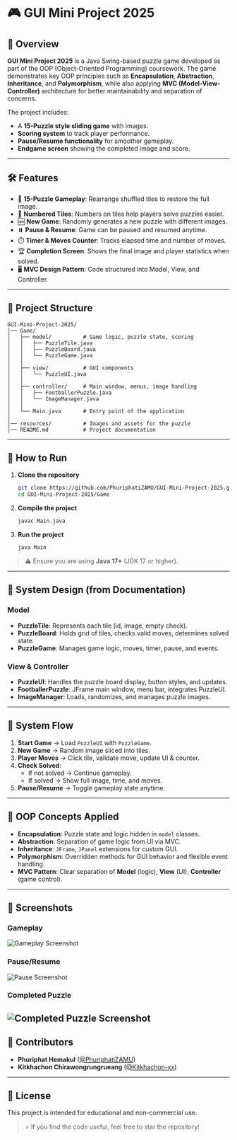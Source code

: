 # 🎮 GUI Mini Project 2025

## 📌 Overview
**GUI Mini Project 2025** is a Java Swing-based puzzle game developed as part of the OOP (Object-Oriented Programming) coursework. The game demonstrates key OOP principles such as **Encapsulation**, **Abstraction**, **Inheritance**, and **Polymorphism**, while also applying **MVC (Model-View-Controller)** architecture for better maintainability and separation of concerns.

The project includes:
- A **15-Puzzle style sliding game** with images.
- **Scoring system** to track player performance.
- **Pause/Resume functionality** for smoother gameplay.
- **Endgame screen** showing the completed image and score.

---

## 🛠️ Features
- 🎲 **15-Puzzle Gameplay**: Rearrange shuffled tiles to restore the full image.
- 🔢 **Numbered Tiles**: Numbers on tiles help players solve puzzles easier.
- 🆕 **New Game**: Randomly generates a new puzzle with different images.
- ⏸️ **Pause & Resume**: Game can be paused and resumed anytime.
- ⏱️ **Timer & Moves Counter**: Tracks elapsed time and number of moves.
- 🏆 **Completion Screen**: Shows the final image and player statistics when solved.
- 🖥️ **MVC Design Pattern**: Code structured into Model, View, and Controller.

---

## 📂 Project Structure
```
GUI-Mini-Project-2025/
│── Game/
│   ├── model/          # Game logic, puzzle state, scoring
│   │   ├── PuzzleTile.java
│   │   ├── PuzzleBoard.java
│   │   └── PuzzleGame.java
│   │
│   ├── view/           # GUI components
│   │   └── PuzzleUI.java
│   │
│   ├── controller/     # Main window, menus, image handling
│   │   ├── FootballerPuzzle.java
│   │   └── ImageManager.java
│   │
│   └── Main.java       # Entry point of the application
│
│── resources/          # Images and assets for the puzzle
│── README.md           # Project documentation
```

---

## 🚀 How to Run
1. **Clone the repository**
   ```bash
   git clone https://github.com/PhuriphatiZAMU/GUI-Mini-Project-2025.git
   cd GUI-Mini-Project-2025/Game
   ```

2. **Compile the project**
   ```bash
   javac Main.java
   ```

3. **Run the project**
   ```bash
   java Main
   ```

> ⚠️ Ensure you are using **Java 17+** (JDK 17 or higher).

---

## 🎯 System Design (from Documentation)
### **Model**
- **PuzzleTile**: Represents each tile (id, image, empty check).
- **PuzzleBoard**: Holds grid of tiles, checks valid moves, determines solved state.
- **PuzzleGame**: Manages game logic, moves, timer, pause, and events.

### **View & Controller**
- **PuzzleUI**: Handles the puzzle board display, button styles, and updates.
- **FootballerPuzzle**: JFrame main window, menu bar, integrates PuzzleUI.
- **ImageManager**: Loads, randomizes, and manages puzzle images.

---

## 🔄 System Flow
1. **Start Game** → Load `PuzzleUI` with `PuzzleGame`.
2. **New Game** → Random image sliced into tiles.
3. **Player Moves** → Click tile, validate move, update UI & counter.
4. **Check Solved**:
   - If not solved → Continue gameplay.
   - If solved → Show full image, time, and moves.
5. **Pause/Resume** → Toggle gameplay state anytime.

---

## 🎯 OOP Concepts Applied
- **Encapsulation**: Puzzle state and logic hidden in `model` classes.
- **Abstraction**: Separation of game logic from UI via MVC.
- **Inheritance**: `JFrame`, `JPanel` extensions for custom GUI.
- **Polymorphism**: Overridden methods for GUI behavior and flexible event handling.
- **MVC Pattern**: Clear separation of **Model** (logic), **View** (UI), **Controller** (game control).

---

## 📸 Screenshots


### Gameplay
![Gameplay Screenshot](Gameplay/GamePlay.gif)


### Pause/Resume
![Pause Screenshot](Gameplay/Puase.png)


### Completed Puzzle
![Completed Puzzle Screenshot](Gameplay/Complete.png)
---

## 👥 Contributors
- **Phuriphat Hemakul** ([@PhuriphatiZAMU](https://github.com/PhuriphatiZAMU))
- **Kitkhachon Chirawongrungrueang** ([@Kitkhachon-xx](https://github.com/Kitkhachon-xx))

---

## 📜 License

This project is intended for educational and non-commercial use.

> ⭐ If you find the code useful, feel free to star the repository!

